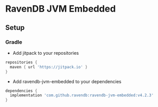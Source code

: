# RavenDB JVM Embedded
## Setup
### Gradle
- Add jitpack to your repositories
```gradle
repositories {
  maven { url 'https://jitpack.io' }
}
```
- Add ravendb-jvm-embedded to your dependencies
```gradle
dependencies {
  implementation 'com.github.ravendb:ravendb-jvm-embedded:v4.2.3'
}
```
